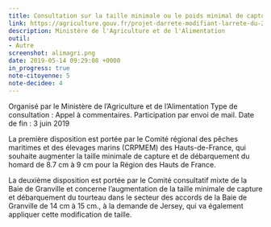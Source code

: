 ```yaml
---
title: Consultation sur la taille minimale ou le poids minimal de capture et de débarquement des poissons et autres organismes marins pour la pêche professionnelle
link: https://agriculture.gouv.fr/projet-darrete-modifiant-larrete-du-28-janvier-2013-determinant-la-taille-ou-le-poids-minimal-des
description: Ministère de l'Agriculture et de l'Alimentation
outil:
- Autre
screenshot: alimagri.png
date: 2019-05-14 09:29:08 +0000
in_progress: true
note-citoyenne: 5
note-decidee: 4
---
```


Organisé par le Ministère de l’Agriculture et de l’Alimentation Type de consultation : Appel à commentaires. Participation par envoi de mail.
Date de fin : 3 juin 2019

La première disposition est portée par le Comité régional des pêches maritimes et des élevages marins (CRPMEM) des Hauts-de-France, qui souhaite augmenter la taille minimale de capture et de débarquement du homard de 8.7 cm à 9 cm pour la Région des Hauts de France.

La deuxième disposition est portée par le Comité consultatif mixte de la Baie de Granville et concerne l’augmentation de la taille minimale de capture et débarquement du tourteau dans le secteur des accords de la Baie de Granville de 14 cm à 15 cm., à la demande de Jersey, qui va également appliquer cette modification de taille.

